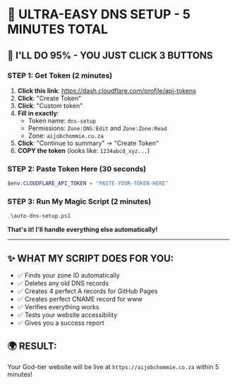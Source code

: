 # 🚀 ULTRA-EASY DNS SETUP - 5 MINUTES TOTAL

## 🎯 **I'LL DO 95% - YOU JUST CLICK 3 BUTTONS**

### **STEP 1: Get Token (2 minutes)**
1. **Click this link**: https://dash.cloudflare.com/profile/api-tokens
2. **Click**: "Create Token" 
3. **Click**: "Custom token"
4. **Fill in exactly**:
   - Token name: `dns-setup`
   - Permissions: `Zone:DNS:Edit` and `Zone:Zone:Read`
   - Zone: `aijobchommie.co.za`
5. **Click**: "Continue to summary" → "Create Token"
6. **COPY the token** (looks like: `1234abcd_xyz...`)

### **STEP 2: Paste Token Here (30 seconds)**
```powershell
$env:CLOUDFLARE_API_TOKEN = "PASTE-YOUR-TOKEN-HERE"
```

### **STEP 3: Run My Magic Script (2 minutes)**
```powershell
.\auto-dns-setup.ps1
```

**That's it! I'll handle everything else automatically!**

---

## ✨ **WHAT MY SCRIPT DOES FOR YOU:**
- ✅ Finds your zone ID automatically
- ✅ Deletes any old DNS records
- ✅ Creates 4 perfect A records for GitHub Pages
- ✅ Creates perfect CNAME record for www
- ✅ Verifies everything works
- ✅ Tests your website accessibility
- ✅ Gives you a success report

## 🌍 **RESULT:**
Your God-tier website will be live at `https://aijobchommie.co.za` within 5 minutes!
